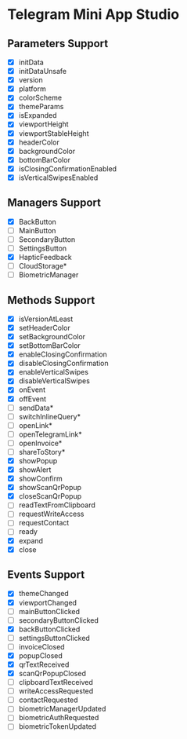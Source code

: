 # Telegram Mini App Studio

## Parameters Support
- [x] initData
- [x] initDataUnsafe
- [x] version
- [x] platform
- [x] colorScheme
- [x] themeParams
- [x] isExpanded
- [x] viewportHeight
- [x] viewportStableHeight
- [x] headerColor
- [x] backgroundColor
- [x] bottomBarColor
- [x] isClosingConfirmationEnabled
- [x] isVerticalSwipesEnabled

## Managers Support
- [x] BackButton
- [ ] MainButton
- [ ] SecondaryButton
- [ ] SettingsButton
- [x] HapticFeedback
- [ ] CloudStorage*
- [ ] BiometricManager

## Methods Support
- [x] isVersionAtLeast
- [x] setHeaderColor
- [x] setBackgroundColor
- [x] setBottomBarColor
- [x] enableClosingConfirmation
- [x] disableClosingConfirmation
- [x] enableVerticalSwipes
- [x] disableVerticalSwipes
- [x] onEvent
- [x] offEvent
- [ ] sendData*
- [ ] switchInlineQuery*
- [ ] openLink*
- [ ] openTelegramLink*
- [ ] openInvoice*
- [ ] shareToStory*
- [x] showPopup
- [x] showAlert
- [x] showConfirm
- [x] showScanQrPopup
- [x] closeScanQrPopup
- [ ] readTextFromClipboard
- [ ] requestWriteAccess
- [ ] requestContact
- [ ] ready
- [x] expand
- [x] close

## Events Support
- [x] themeChanged
- [x] viewportChanged
- [ ] mainButtonClicked
- [ ] secondaryButtonClicked
- [x] backButtonClicked
- [ ] settingsButtonClicked
- [ ] invoiceClosed
- [x] popupClosed
- [x] qrTextReceived
- [x] scanQrPopupClosed
- [ ] clipboardTextReceived
- [ ] writeAccessRequested
- [ ] contactRequested
- [ ] biometricManagerUpdated
- [ ] biometricAuthRequested
- [ ] biometricTokenUpdated
